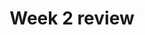 ---
toc: true
comments: false
layout: post
title: Week 2 review
type: tangibles
courses: { compsci: {week: 2} }
---
